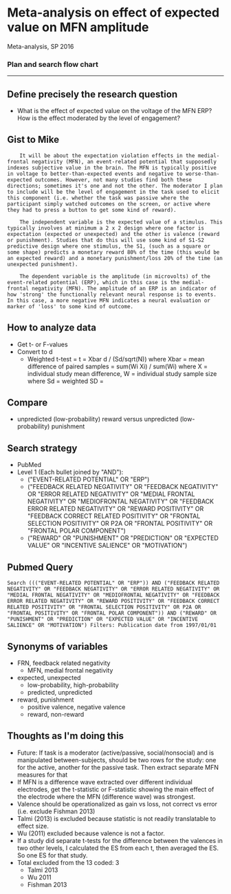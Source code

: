 # Meta-analysis on effect of expected value on MFN amplitude
Meta-analysis, SP 2016  
### Plan and search flow chart

---
## Define precisely the research question
- What is the effect of expected value on the voltage of the MFN ERP? How is the effect moderated by the level of engagement?

## Gist to Mike
		It will be about the expectation violation effects in the medial-frontal negativity (MFN), an event-related potential that supposedly indexes subjective value in the brain. The MFN is typically positive in voltage to better-than-expected events and negative to worse-than-expected outcomes. However, not many studies find both these directions; sometimes it's one and not the other. The moderator I plan to include will be the level of engagement in the task used to elicit this component (i.e. whether the task was passive where the participant simply watched outcomes on the screen, or active where they had to press a button to get some kind of reward).

		The independent variable is the expected value of a stimulus. This typically involves at minimum a 2 x 2 design where one factor is expectation (expected or unexpected) and the other is valence (reward or punishment). Studies that do this will use some kind of S1-S2 predictive design where one stimulus, the S1, (such as a square or some shape) predicts a monetary reward 80% of the time (this would be an expected reward) and a monetary punishment/loss 20% of the time (an unexpected punishment).

		The dependent variable is the amplitude (in microvolts) of the event-related potential (ERP), which in this case is the medial-frontal negativity (MFN). The amplitude of an ERP is an indicator of how 'strong' the functionally relevant neural response is to events. In this case, a more negative MFN indicates a neural evaluation or marker of 'loss' to some kind of outcome.

## How to analyze data
- Get t- or F-values
- Convert to d
	- Weighted t-test = t = Xbar d / (Sd/sqrt(N))
			where Xbar = mean difference of paired samples = sum(Wi Xi) / sum(Wi) where X = individual study mean difference,
				W = individual study sample size
			where Sd = weighted SD =

## Compare
- unpredicted (low-probability) reward versus unpredicted (low-probability) punishment

## Search strategy
- PubMed
- Level 1 (Each bullet joined by "AND"):
	- ("EVENT-RELATED POTENTIAL" OR "ERP")
	- ("FEEDBACK RELATED NEGATIVITY" OR "FEEDBACK NEGATIVITY" OR "ERROR RELATED NEGATIVITY" OR "MEDIAL FRONTAL NEGATIVITY" OR "MEDIOFRONTAL NEGATIVITY" OR "FEEDBACK ERROR RELATED NEGATIVITY" OR "REWARD POSITIVITY" OR "FEEDBACK CORRECT RELATED POSITIVITY" OR "FRONTAL SELECTION POSITIVITY" OR P2A OR "FRONTAL POSITIVITY" OR "FRONTAL POLAR COMPONENT")
	- ("REWARD" OR "PUNISHMENT" OR "PREDICTION" OR "EXPECTED VALUE" OR "INCENTIVE SALIENCE" OR "MOTIVATION")

## Pubmed Query
	Search ((("EVENT-RELATED POTENTIAL" OR "ERP")) AND ("FEEDBACK RELATED NEGATIVITY" OR "FEEDBACK NEGATIVITY" OR "ERROR RELATED NEGATIVITY" OR "MEDIAL FRONTAL NEGATIVITY" OR "MEDIOFRONTAL NEGATIVITY" OR "FEEDBACK ERROR RELATED NEGATIVITY" OR "REWARD POSITIVITY" OR "FEEDBACK CORRECT RELATED POSITIVITY" OR "FRONTAL SELECTION POSITIVITY" OR P2A OR "FRONTAL POSITIVITY" OR "FRONTAL POLAR COMPONENT")) AND ("REWARD" OR "PUNISHMENT" OR "PREDICTION" OR "EXPECTED VALUE" OR "INCENTIVE SALIENCE" OR "MOTIVATION") Filters: Publication date from 1997/01/01

## Synonyms of variables
- FRN, feedback related negativity
	- MFN, medial frontal negativity
- expected, unexpected
	- low-probability, high-probability
	- predicted, unpredicted
- reward, punishment
	- positive valence, negative valence
	- reward, non-reward

## Thoughts as I'm doing this
- Future: If task is a moderator (active/passive, social/nonsocial) and is manipulated between-subjects, should be two rows for the study: one for the active, another for the passive task. Then extract separate MFN measures for that
- If MFN is a difference wave extracted over different individual electrodes, get the t-statistic or F-statistic showing the main effect of the electrode where the MFN (difference wave) was strongest.
- Valence should be operationalized as gain vs loss, not correct vs error (i.e. exclude Fishman 2013)
- Talmi (2013) is excluded because statistic is not readily translatable to effect size.
- Wu (2011) excluded because valence is not a factor.
- If a study did separate t-tests for the difference between the valences in two other levels, I calculated the ES from each t, then averaged the ES. So one ES for that study.
- Total excluded from the 13 coded: 3
	- Talmi 2013
	- Wu 2011
	- Fishman 2013	
